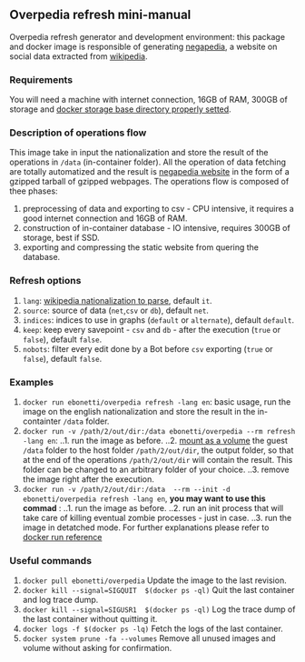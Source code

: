 ## Overpedia refresh mini-manual
Overpedia refresh generator and development environment: this package and docker image is responsible of generating [negapedia](http://en.negapedia.org/), a website on social data extracted from [wikipedia](https://en.wikipedia.org).

### Requirements
You will need a machine with internet connection, 16GB of RAM, 300GB of storage and [docker storage base directory properly setted](https://forums.docker.com/t/how-do-i-change-the-docker-image-installation-directory/1169).

### Description of operations flow
This image take in input the nationalization and store the result of the operations in `/data` (in-container folder). All the operation of data fetching are totally automatized and the result is [negapedia website](http://negapedia.org) in the form of a gzipped tarball of gzipped webpages. The operations flow is composed of thee phases:
1. preprocessing of data and exporting to csv - CPU intensive, it requires a good internet connection and 16GB of RAM.
2. construction of in-container database - IO intensive, requires 300GB of storage, best if SSD.
3. exporting and compressing the static website from quering the database.

### Refresh options
1. `lang`: [wikipedia nationalization to parse](https://github.com/ebonetti/overpedia/tree/master/nationalization/internal/languages), default `it`.
2. `source`: source of data (`net`,`csv` or `db`), default `net`.
3. `indices`: indices to use in graphs (`default` or `alternate`), default `default`.
4. `keep`: keep every savepoint - `csv` and `db` - after the execution (`true` or `false`), default `false`.
5. `nobots`: filter every edit done by a Bot before `csv` exporting (`true` or `false`), default `false`.

### Examples
1. `docker run ebonetti/overpedia refresh -lang en`: basic usage, run the image on the english nationalization and store the result in the in-containter `/data` folder.
2. `docker run -v /path/2/out/dir:/data ebonetti/overpedia --rm refresh -lang en`:
..1. run the image as before.
..2. [mount as a volume](https://docs.docker.com/storage/volumes/) the guest `/data` folder to the host folder `/path/2/out/dir`, the output folder, so that at the end of the operations  `/path/2/out/dir` will contain the result. This folder can be changed to an arbitrary folder of your choice.
..3. remove the image right after the execution.
3. `docker run -v /path/2/out/dir:/data  --rm --init -d ebonetti/overpedia refresh -lang en`, **you may want to use this commad** :
..1. run the image as before.
..2. run an init process that will take care of killing eventual zombie processes - just in case.
..3. run the image in detatched mode.
For further explanations please refer to [docker run reference](https://docs.docker.com/engine/reference/run)

### Useful commands
1. `docker pull ebonetti/overpedia` Update the image to the last revision.
2. `docker kill --signal=SIGQUIT  $(docker ps -ql)` Quit the last container and log trace dump.
3. `docker kill --signal=SIGUSR1  $(docker ps -ql)` Log the trace dump of the last container without quitting it.
4. `docker logs -f $(docker ps -lq)` Fetch the logs of the last container.
5. `docker system prune -fa --volumes` Remove all unused images and volume without asking for confirmation.